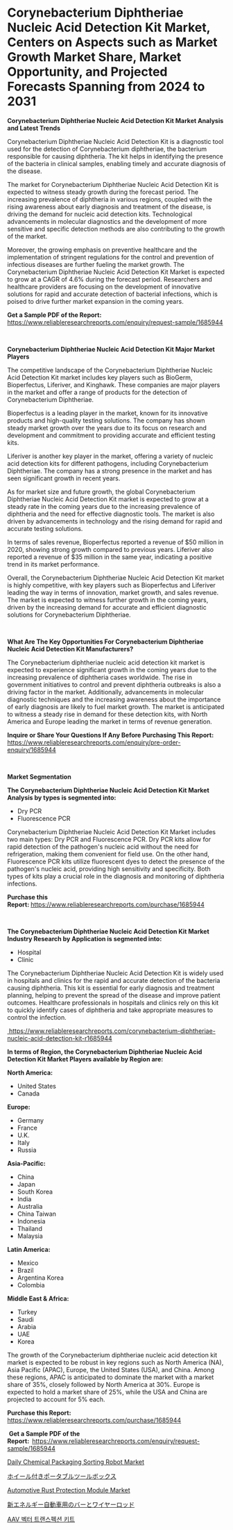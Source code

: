 <p><h1>Corynebacterium Diphtheriae Nucleic Acid Detection Kit Market, Centers on Aspects such as Market Growth Market Share, Market Opportunity, and Projected Forecasts Spanning from 2024 to 2031</h1></p><p><strong>Corynebacterium Diphtheriae Nucleic Acid Detection Kit Market Analysis and Latest Trends</strong></p>
<p><p>Corynebacterium Diphtheriae Nucleic Acid Detection Kit is a diagnostic tool used for the detection of Corynebacterium diphtheriae, the bacterium responsible for causing diphtheria. The kit helps in identifying the presence of the bacteria in clinical samples, enabling timely and accurate diagnosis of the disease.</p><p>The market for Corynebacterium Diphtheriae Nucleic Acid Detection Kit is expected to witness steady growth during the forecast period. The increasing prevalence of diphtheria in various regions, coupled with the rising awareness about early diagnosis and treatment of the disease, is driving the demand for nucleic acid detection kits. Technological advancements in molecular diagnostics and the development of more sensitive and specific detection methods are also contributing to the growth of the market.</p><p>Moreover, the growing emphasis on preventive healthcare and the implementation of stringent regulations for the control and prevention of infectious diseases are further fueling the market growth. The Corynebacterium Diphtheriae Nucleic Acid Detection Kit Market is expected to grow at a CAGR of 4.6% during the forecast period. Researchers and healthcare providers are focusing on the development of innovative solutions for rapid and accurate detection of bacterial infections, which is poised to drive further market expansion in the coming years.</p></p>
<p><strong>Get a Sample PDF of the Report:&nbsp;</strong> <a href="https://www.reliableresearchreports.com/enquiry/request-sample/1685944">https://www.reliableresearchreports.com/enquiry/request-sample/1685944</a></p>
<p>&nbsp;</p>
<p><strong>Corynebacterium Diphtheriae Nucleic Acid Detection Kit Major Market Players</strong></p>
<p><p>The competitive landscape of the Corynebacterium Diphtheriae Nucleic Acid Detection Kit market includes key players such as BioGerm, Bioperfectus, Liferiver, and Kinghawk. These companies are major players in the market and offer a range of products for the detection of Corynebacterium Diphtheriae.</p><p>Bioperfectus is a leading player in the market, known for its innovative products and high-quality testing solutions. The company has shown steady market growth over the years due to its focus on research and development and commitment to providing accurate and efficient testing kits.</p><p>Liferiver is another key player in the market, offering a variety of nucleic acid detection kits for different pathogens, including Corynebacterium Diphtheriae. The company has a strong presence in the market and has seen significant growth in recent years.</p><p>As for market size and future growth, the global Corynebacterium Diphtheriae Nucleic Acid Detection Kit market is expected to grow at a steady rate in the coming years due to the increasing prevalence of diphtheria and the need for effective diagnostic tools. The market is also driven by advancements in technology and the rising demand for rapid and accurate testing solutions.</p><p>In terms of sales revenue, Bioperfectus reported a revenue of $50 million in 2020, showing strong growth compared to previous years. Liferiver also reported a revenue of $35 million in the same year, indicating a positive trend in its market performance.</p><p>Overall, the Corynebacterium Diphtheriae Nucleic Acid Detection Kit market is highly competitive, with key players such as Bioperfectus and Liferiver leading the way in terms of innovation, market growth, and sales revenue. The market is expected to witness further growth in the coming years, driven by the increasing demand for accurate and efficient diagnostic solutions for Corynebacterium Diphtheriae.</p></p>
<p>&nbsp;</p>
<p><strong>What Are The Key Opportunities For Corynebacterium Diphtheriae Nucleic Acid Detection Kit Manufacturers?</strong></p>
<p><p>The Corynebacterium diphtheriae nucleic acid detection kit market is expected to experience significant growth in the coming years due to the increasing prevalence of diphtheria cases worldwide. The rise in government initiatives to control and prevent diphtheria outbreaks is also a driving factor in the market. Additionally, advancements in molecular diagnostic techniques and the increasing awareness about the importance of early diagnosis are likely to fuel market growth. The market is anticipated to witness a steady rise in demand for these detection kits, with North America and Europe leading the market in terms of revenue generation.</p></p>
<p><strong>Inquire or Share Your Questions If Any Before Purchasing This Report:</strong> <a href="https://www.reliableresearchreports.com/enquiry/pre-order-enquiry/1685944">https://www.reliableresearchreports.com/enquiry/pre-order-enquiry/1685944</a></p>
<p>&nbsp;</p>
<p><strong>Market Segmentation</strong></p>
<p><strong>The Corynebacterium Diphtheriae Nucleic Acid Detection Kit Market Analysis by types is segmented into:</strong></p>
<p><ul><li>Dry PCR</li><li>Fluorescence PCR</li></ul></p>
<p><p>Corynebacterium Diphtheriae Nucleic Acid Detection Kit Market includes two main types: Dry PCR and Fluorescence PCR. Dry PCR kits allow for rapid detection of the pathogen's nucleic acid without the need for refrigeration, making them convenient for field use. On the other hand, Fluorescence PCR kits utilize fluorescent dyes to detect the presence of the pathogen's nucleic acid, providing high sensitivity and specificity. Both types of kits play a crucial role in the diagnosis and monitoring of diphtheria infections.</p></p>
<p><strong>Purchase this Report:&nbsp;</strong><a href="https://www.reliableresearchreports.com/purchase/1685944">https://www.reliableresearchreports.com/purchase/1685944</a></p>
<p>&nbsp;</p>
<p><strong>The Corynebacterium Diphtheriae Nucleic Acid Detection Kit Market Industry Research by Application is segmented into:</strong></p>
<p><ul><li>Hospital</li><li>Clinic</li></ul></p>
<p><p>The Corynebacterium Diphtheriae Nucleic Acid Detection Kit is widely used in hospitals and clinics for the rapid and accurate detection of the bacteria causing diphtheria. This kit is essential for early diagnosis and treatment planning, helping to prevent the spread of the disease and improve patient outcomes. Healthcare professionals in hospitals and clinics rely on this kit to quickly identify cases of diphtheria and take appropriate measures to control the infection.</p></p>
<p><a href="https://www.reliableresearchreports.com/corynebacterium-diphtheriae-nucleic-acid-detection-kit-r1685944">&nbsp;https://www.reliableresearchreports.com/corynebacterium-diphtheriae-nucleic-acid-detection-kit-r1685944</a></p>
<p><strong>In terms of Region, the Corynebacterium Diphtheriae Nucleic Acid Detection Kit Market Players available by Region are:</strong></p>
<p>
    <p> <strong> North America: </strong>
        <ul>
            <li>United States</li>
            <li>Canada</li>
        </ul>
        </p> 
    <p> <strong> Europe: </strong>
        <ul>
            <li>Germany</li>
            <li>France</li>
            <li>U.K.</li>
            <li>Italy</li>
            <li>Russia</li>
        </ul>
        </p> 
    <p> <strong> Asia-Pacific: </strong>
        <ul>
            <li>China</li>
            <li>Japan</li>
            <li>South Korea</li>
            <li>India</li>
            <li>Australia</li>
            <li>China Taiwan</li>
            <li>Indonesia</li>
            <li>Thailand</li>
            <li>Malaysia</li>
        </ul>
        </p> 
    <p> <strong> Latin America: </strong>
        <ul>
            <li>Mexico</li>
            <li>Brazil</li>
            <li>Argentina Korea</li>
            <li>Colombia</li>
        </ul>
        </p> 
    <p> <strong> Middle East & Africa: </strong>
        <ul>
            <li>Turkey</li>
            <li>Saudi</li>
            <li>Arabia</li>
            <li>UAE</li>
            <li>Korea</li>
        </ul>
    </p>
    </p>
<p><p>The growth of the Corynebacterium diphtheriae nucleic acid detection kit market is expected to be robust in key regions such as North America (NA), Asia Pacific (APAC), Europe, the United States (USA), and China. Among these regions, APAC is anticipated to dominate the market with a market share of 35%, closely followed by North America at 30%. Europe is expected to hold a market share of 25%, while the USA and China are projected to account for 5% each.</p></p>
<p><strong>Purchase this Report: </strong><a href="https://www.reliableresearchreports.com/purchase/1685944">https://www.reliableresearchreports.com/purchase/1685944</a></p>
<p>&nbsp;<strong>Get a Sample PDF of the Report:&nbsp;&nbsp;</strong><a href="https://www.reliableresearchreports.com/enquiry/request-sample/1685944">https://www.reliableresearchreports.com/enquiry/request-sample/1685944</a></p>
<p><strong></strong></p>
<p><p><a href="https://github.com/MaraKoelpin2023/Market-Research-Report-List-1/blob/main/daily-chemical-packaging-sorting-robot-market.md">Daily Chemical Packaging Sorting Robot Market</a></p><p><a href="https://medium.com/@claudehintz/%E3%83%9B%E3%82%A4%E3%83%BC%E3%83%AB%E4%BB%98%E3%81%8D%E3%81%AE%E6%90%BA%E5%B8%AF%E7%94%A8%E5%B7%A5%E5%85%B7%E7%AE%B1%E5%B8%82%E5%A0%B4%E3%81%AE%E3%82%A4%E3%83%B3%E3%82%B5%E3%82%A4%E3%83%88-%E5%B8%82%E5%A0%B4%E5%8B%95%E5%90%91-%E6%88%90%E9%95%B7-2024%E5%B9%B4%E3%81%8B%E3%82%892031%E5%B9%B4%E3%81%BE%E3%81%A7%E3%81%AE%E4%BA%88%E6%B8%AC-3754fff18763">ホイール付きポータブルツールボックス</a></p><p><a href="https://issuu.com/reportprime-2/docs/automotive-rust-protection-module-market-size-2030">Automotive Rust Protection Module Market</a></p><p><a href="https://github.com/EstaSprer20231/Market-Research-Report-List-2/blob/main/8748605102703.md">新エネルギー自動車用のバーとワイヤーロッド</a></p><p><a href="https://medium.com/@staceyhilll80/aav-%EB%B2%A1%ED%84%B0-%ED%8A%B8%EB%9E%9C%EC%8A%A4%ED%8E%99%EC%85%98-%ED%82%A4%ED%8A%B8-%EC%8B%9C%EC%9E%A5-%EB%B6%84%EC%84%9D-%EA%B7%B8-cagr-%EC%8B%9C%EC%9E%A5-%EC%84%B8%EB%B6%84%ED%99%94-%EB%B0%8F-%EC%84%B8%EA%B3%84-%EC%82%B0%EC%97%85-%EA%B0%9C%EC%9A%94-f6f602af5322">AAV 벡터 트랜스펙션 키트</a></p></p>